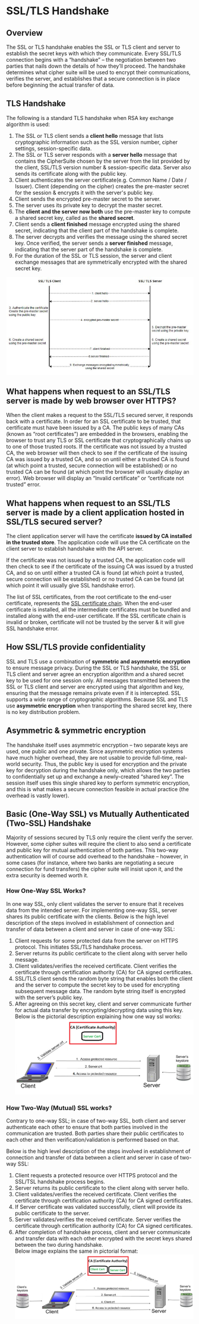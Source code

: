 # SSL/TLS Handshake

## Overview
The SSL or TLS handshake enables the SSL or TLS client and server to establish the secret keys with which they communicate. Every SSL/TLS connection begins with a “handshake” – the negotiation between two parties that nails down the details of how they’ll proceed. The handshake determines what cipher suite will be used to encrypt their communications, verifies the server, and establishes that a secure connection is in place before beginning the actual transfer of data. 

## TLS Handshake
The following is a standard TLS handshake when RSA key exchange algorithm is used:
1. The SSL or TLS client sends a **client hello** message that lists cryptographic information such as the SSL version number, cipher settings, session-specific data.
2. The SSL or TLS server responds with a **server hello** message that contains the CipherSuite chosen by the server from the list provided by the client, SSL/TLS version number & session-specific data. Server also sends its certificate along with the public key.
3. Client authenticates the server certificate(e.g. Common Name / Date / Issuer). Client (depending on the cipher) creates the pre-master secret for the session & encrypts it with the server's public key.
4. Client sends the encrypted pre-master secret to the server.
5. The server uses its private key to decrypt the master secret.
6. The **client and the server now both** use the pre-master key to compute a shared secret key, called as the **shared secret**.
7. Client sends a **client finished** message encrypted using the shared secret, indicating that the client part of the handshake is complete.
8. The server decrypts and verifies the message using the shared secret key. Once verified, the server sends a **server finished** message, indicating that the server part of the handshake is complete.
9. For the duration of the SSL or TLS session, the server and client exchange messages that are symmetrically encrypted with the shared secret key.

![Alt Text](/images/ssl-tls-handshake.jpg)

## What happens when request to an SSL/TLS server is made by web browser over HTTPS?
When the client makes a request to the SSL/TLS secured server, it responds back with a certificate. In order for an SSL certificate to be trusted, that certificate must have been issued by a CA. The public keys of many CAs (known as “root certificates”) are embedded in the browsers, enabling the browser to trust any TLS or SSL certificate that cryptographically chains up to one of those trusted roots. If the certificate was not issued by a trusted CA, the web browser will then check to see if the certificate of the issuing CA was issued by a trusted CA, and so on until either a trusted CA is found (at which point a trusted, secure connection will be established) or no trusted CA can be found (at which point the browser will usually display an error). Web browser will display an “Invalid certificate” or “certificate not trusted” error.

## What happens when request to an SSL/TLS server is made by a client application hosted in SSL/TLS secured server?
The client application server will have the certificate **issued by CA installed in the trusted store**. The application code will use the CA certificate on the client server to establish handshake with the API server.

If the certificate was not issued by a trusted CA, the application code will then check to see if the certificate of the issuing CA was issued by a trusted CA, and so on until either a trusted CA is found (at which point a trusted, secure connection will be established) or no trusted CA can be found (at which point it will usually give SSL handshake error).

The list of SSL certificates, from the root certificate to the end-user certificate, represents the [SSL certificate chain](/concepts/certificate-readme.md). When the end-user certificate is installed, all the intermediate certificates must be bundled and installed along with the end-user certificate. If the SSL certificate chain is invalid or broken, certificate will not be trusted by the server & it will give SSL handshake error. 

## How SSL/TLS provide confidentiality
SSL and TLS use a combination of **symmetric and asymmetric encryption** to ensure message privacy. During the SSL or TLS handshake, the SSL or TLS client and server agree an encryption algorithm and a shared secret key to be used for one session only. All messages transmitted between the SSL or TLS client and server are encrypted using that algorithm and key, ensuring that the message remains private even if it is intercepted. SSL supports a wide range of cryptographic algorithms. Because SSL and TLS use **asymmetric encryption** when transporting the shared secret key, there is no key distribution problem.

## Asymmetric & symmetric encryption
The handshake itself uses asymmetric encryption – two separate keys are used, one public and one private. Since asymmetric encryption systems have much higher overhead, they are not usable to provide full-time, real-world security. Thus, the public key is used for encryption and the private key for decryption during the handshake only, which allows the two parties to confidentially set up and exchange a newly-created “shared key”. The session itself uses this single shared key to perform symmetric encryption, and this is what makes a secure connection feasible in actual practice (the overhead is vastly lower). 

## Basic (One-Way SSL) vs Mutually Authenticated (Two-SSL) Handshake
Majority of sessions secured by TLS only require the client verify the server. However, some cipher suites will require the client to also send a certificate and public key for mutual authentication of both parties. This two-way authentication will of course add overhead to the handshake – however, in some cases (for instance, where two banks are negotiating a secure connection for fund transfers) the cipher suite will insist upon it, and the extra security is deemed worth it.

### How One-Way SSL Works?
In one way SSL, only client validates the server to ensure that it receives data from the intended server. For implementing one-way SSL, server shares its public certificate with the clients. 
Below is the high level description of the steps involved in establishment of connection and transfer of data between a client and server in case of one-way SSL:
1. Client requests for some protected data from the server on HTTPS protocol. This initiates SSL/TLS handshake process. 
2. Server returns its public certificate to the client along with server hello message.
3. Client validates/verifies the received certificate. Client verifies the certificate through certification authority (CA) for CA signed certificates.
4. SSL/TLS client sends the random byte string that enables both the client and the server to compute the secret key to be used for encrypting subsequent message data. The random byte string itself is encrypted with the server’s public key.
5. After agreeing on this secret key, client and server communicate further for actual data transfer by encrypting/decrypting data using this key.  
Below is the pictorial description explaining how one way ssl works:
![Alt text](/images/one-way-ssl.png)
### How Two-Way (Mutual) SSL works?
Contrary to one-way SSL; in case of two-way SSL, both client and server authenticate each other to ensure that both parties involved in the communication are trusted. Both parties share their public certificates to each other and then verification/validation is performed based on that.
 
Below is the high level description of the steps involved in establishment of connection and transfer of data between a client and server in case of two-way SSL:
1. Client requests a protected resource over HTTPS protocol and the SSL/TSL handshake process begins.
2. Server returns its public certificate to the client along with server hello. 
3. Client validates/verifies the received certificate. Client verifies the certificate through certification authority (CA) for CA signed certificates.
4. If Server certificate was validated successfully, client will provide its public certificate to the server.
5. Server validates/verifies the received certificate. Server verifies the certificate through certification authority (CA) for CA signed certificates.
6. After completion of handshake process, client and server communicate and transfer data with each other encrypted with the secret keys shared between the two during handshake.  
Below image explains the same in pictorial format:
![Alt text](/images/2-way-ssl.png)